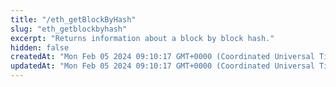 ```yaml
---
title: "/eth_getBlockByHash"
slug: "eth_getblockbyhash"
excerpt: "Returns information about a block by block hash."
hidden: false
createdAt: "Mon Feb 05 2024 09:10:17 GMT+0000 (Coordinated Universal Time)"
updatedAt: "Mon Feb 05 2024 09:10:17 GMT+0000 (Coordinated Universal Time)"
---
```


